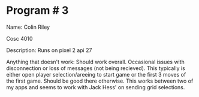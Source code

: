 # Program # 3
Name:  Colin Riley

Cosc 4010

Description:  Runs on pixel 2 api 27

Anything that doesn't work:  Should work overall.  Occasional issues with disconnection or loss of messages (not being recieved).  This typically is either open player selection/areeing to start game or the first 3 moves of the first game.  Should be good there otherwise.  This works between two of my apps and seems to work with Jack Hess' on sending grid selections.
